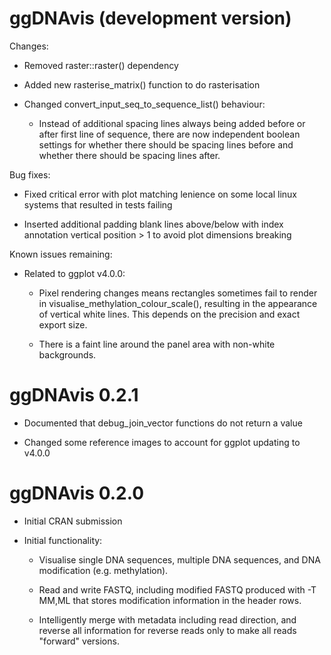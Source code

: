 # ggDNAvis (development version)

Changes:

* Removed raster::raster() dependency

* Added new rasterise_matrix() function to do rasterisation

* Changed convert_input_seq_to_sequence_list() behaviour:

    * Instead of additional spacing lines always being added before or after first line of sequence, there are now independent boolean settings for whether there should be spacing lines before and whether there should be spacing lines after.

Bug fixes:

* Fixed critical error with plot matching lenience on some local linux systems that resulted in tests failing

* Inserted additional padding blank lines above/below with index annotation vertical position > 1 to avoid plot dimensions breaking

Known issues remaining:

* Related to ggplot v4.0.0:

    * Pixel rendering changes means rectangles sometimes fail to render in visualise_methylation_colour_scale(), resulting in the appearance of vertical white lines. This depends on the precision and exact export size.
    
    * There is a faint line around the panel area with non-white backgrounds.

# ggDNAvis 0.2.1

* Documented that debug_join_vector functions do not return a value

* Changed some reference images to account for ggplot updating to v4.0.0

# ggDNAvis 0.2.0

* Initial CRAN submission

* Initial functionality: 

    * Visualise single DNA sequences, multiple DNA 
    sequences, and DNA modification (e.g. methylation).

    * Read and write FASTQ, including modified FASTQ 
    produced with -T MM,ML that stores modification 
    information in the header rows.

    * Intelligently merge with metadata including read
    direction, and reverse all information for reverse reads
    only to make all reads "forward" versions.
